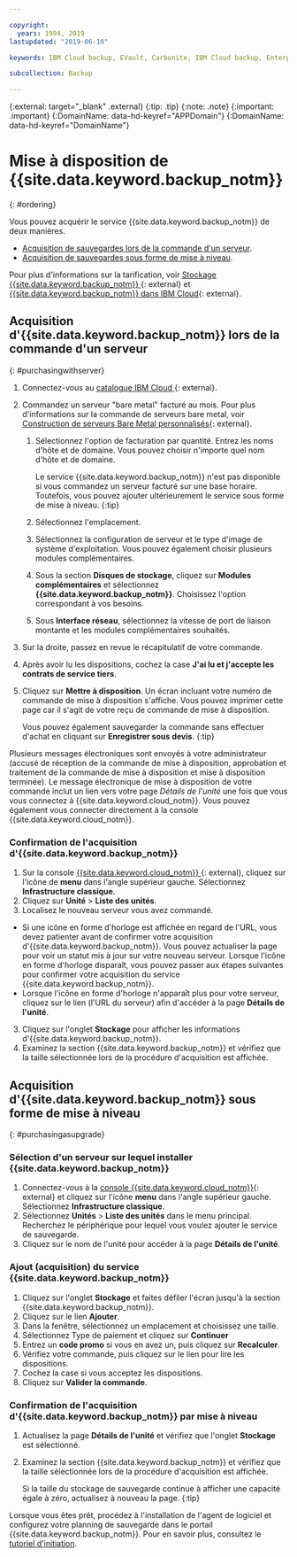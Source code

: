 ```yaml
---

copyright:
  years: 1994, 2019
lastupdated: "2019-06-10"

keywords: IBM Cloud backup, EVault, Carbonite, IBM Cloud backup, Enterprise backup

subcollection: Backup

---
```

{:external: target="_blank" .external}
{:tip: .tip}
{:note: .note}
{:important: .important}
{:DomainName: data-hd-keyref="APPDomain"}
{:DomainName: data-hd-keyref="DomainName"}

# Mise à disposition de {{site.data.keyword.backup_notm}}
{: #ordering}

Vous pouvez acquérir le service {{site.data.keyword.backup_notm}} de deux manières.

- [Acquisition de sauvegardes lors de la commande d'un serveur](#purchasingwithserver).
- [Acquisition de sauvegardes sous forme de mise à niveau](#purchasingasupgrade).

Pour plus d'informations sur la tarification, voir [Stockage {{site.data.keyword.backup_notm}} ](https://www.ibm.com/cloud/backup-and-restore){: external} et [{{site.data.keyword.backup_notm}} dans IBM Cloud](https://www.ibm.com/cloud/backup/pricing){: external}.

## Acquisition d'{{site.data.keyword.backup_notm}} lors de la commande d'un serveur
{: #purchasingwithserver}

1. Connectez-vous au [catalogue IBM Cloud ](https://{DomainName}/catalog){: external}.
2. Commandez un serveur "bare metal" facturé au mois. Pour plus d'informations sur la commande de serveurs bare metal, voir [Construction de serveurs Bare Metal personnalisés](https://{DomainName}/docs/bare-metal/baremetal-provision.html){: external}.
   1. Sélectionnez l'option de facturation par quantité. Entrez les noms d'hôte et de domaine. Vous pouvez choisir n'importe quel nom d'hôte et de domaine.

      Le service {{site.data.keyword.backup_notm}} n'est pas disponible si vous commandez un serveur facturé sur une base horaire. Toutefois, vous pouvez ajouter ultérieurement le service sous forme de mise à niveau.
      {:tip}
   2. Sélectionnez l'emplacement.
   3. Sélectionnez la configuration de serveur et le type d'image de système d'exploitation. Vous pouvez également choisir plusieurs modules complémentaires.
   4. Sous la section **Disques de stockage**, cliquez sur **Modules complémentaires** et sélectionnez **{{site.data.keyword.backup_notm}}**. Choisissez l'option correspondant à vos besoins.
   5. Sous **Interface réseau**, sélectionnez la vitesse de port de liaison montante et les modules complémentaires souhaités.
3. Sur la droite, passez en revue le récapitulatif de votre commande.
4. Après avoir lu les dispositions, cochez la case **J'ai lu et j'accepte les contrats de service tiers**.
5. Cliquez sur **Mettre à disposition**. Un écran incluant votre numéro de commande de mise à disposition s'affiche. Vous pouvez imprimer cette page car il s'agit de votre reçu de commande de mise à disposition.

   Vous pouvez également sauvegarder la commande sans effectuer d'achat en cliquant sur **Enregistrer sous devis**.
   {:tip}

Plusieurs messages électroniques sont envoyés à votre administrateur (accusé de réception de la commande de mise à disposition, approbation et traitement de la commande de mise à disposition et mise à disposition terminée). Le message électronique de mise à disposition de votre commande inclut un lien vers votre page *Détails de l'unité* une fois que vous vous connectez à {{site.data.keyword.cloud_notm}}. Vous pouvez également vous connecter directement à la console {{site.data.keyword.cloud_notm}}.

### Confirmation de l'acquisition d'{{site.data.keyword.backup_notm}}
1. Sur la console [{{site.data.keyword.cloud_notm}} ](https://{DomainName}){: external}, cliquez sur l'icône de **menu** dans l'angle supérieur gauche. Sélectionnez **Infrastructure classique**.
2. Cliquez sur **Unité** > **Liste des unités**.
2. Localisez le nouveau serveur vous avez commandé.
  - Si une icône en forme d'horloge est affichée en regard de l'URL, vous devez patienter avant de confirmer votre acquisition d'{{site.data.keyword.backup_notm}}. Vous pouvez actualiser la page pour voir un statut mis à jour sur votre nouveau serveur. Lorsque l'icône en forme d'horloge disparaît, vous pouvez passer aux étapes suivantes pour confirmer votre acquisition du service {{site.data.keyword.backup_notm}}.
  - Lorsque l'icône en forme d'horloge n'apparaît plus pour votre serveur, cliquez sur le lien (l'URL du serveur) afin d'accéder à la page **Détails de l'unité**.
3. Cliquez sur l'onglet **Stockage** pour afficher les informations d'{{site.data.keyword.backup_notm}}.
4. Examinez la section {{site.data.keyword.backup_notm}} et vérifiez que la taille sélectionnée lors de la procédure d'acquisition est affichée.

## Acquisition d'{{site.data.keyword.backup_notm}} sous forme de mise à niveau
{: #purchasingasupgrade}

### Sélection d'un serveur sur lequel installer {{site.data.keyword.backup_notm}}

1. Connectez-vous à la [console {{site.data.keyword.cloud_notm}}](https://{DomainName}){: external} et cliquez sur l'icône **menu** dans l'angle supérieur gauche. Sélectionnez **Infrastructure classique**.
2. Sélectionnez **Unités** > **Liste des unités** dans le menu principal. Recherchez le périphérique pour lequel vous voulez ajouter le service de sauvegarde.
3. Cliquez sur le nom de l'unité pour accéder à la page **Détails de l'unité**.

### Ajout (acquisition) du service {{site.data.keyword.backup_notm}}
1. Cliquez sur l'onglet **Stockage** et faites défiler l'écran jusqu'à la section {{site.data.keyword.backup_notm}}.
2. Cliquez sur le lien **Ajouter**.
3. Dans la fenêtre, sélectionnez un emplacement et choisissez une taille.
4. Sélectionnez Type de paiement et cliquez sur **Continuer**
5. Entrez un **code promo** si vous en avez un, puis cliquez sur **Recalculer**.
6. Vérifiez votre commande, puis cliquez sur le lien pour lire les dispositions.
7. Cochez la case si vous acceptez les dispositions.
7. Cliquez sur **Valider la commande**.

### Confirmation de l'acquisition d'{{site.data.keyword.backup_notm}} par mise à niveau
1. Actualisez la page **Détails de l'unité** et vérifiez que l'onglet **Stockage** est sélectionné.
2. Examinez la section {{site.data.keyword.backup_notm}} et vérifiez que la taille sélectionnée lors de la procédure d'acquisition est affichée.

   Si la taille du stockage de sauvegarde continue à afficher une capacité égale à zéro, actualisez à nouveau la page.
   {:tip}

Lorsque vous êtes prêt, procédez à l'installation de l'agent de logiciel et configurez votre planning de sauvegarde dans le portail {{site.data.keyword.backup_notm}}. Pour en savoir plus, consultez le [tutoriel d'initiation](/docs/infrastructure/Backup?topic=Backup-getting-started#getting-started).
